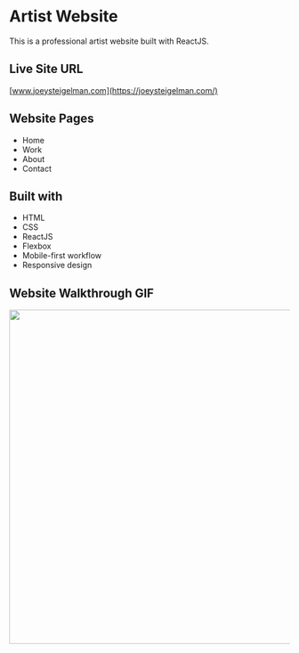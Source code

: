 # Artist Website

This is a professional artist website built with ReactJS. 

## Live Site URL
[www.joeysteigelman.com](https://joeysteigelman.com/)

## Website Pages
- Home
- Work
- About
- Contact

## Built with

- HTML
- CSS
- ReactJS
- Flexbox
- Mobile-first workflow
- Responsive design

## Website Walkthrough GIF

<img src="https://i.imgur.com/R0B4Dax.gif" width="600" />
